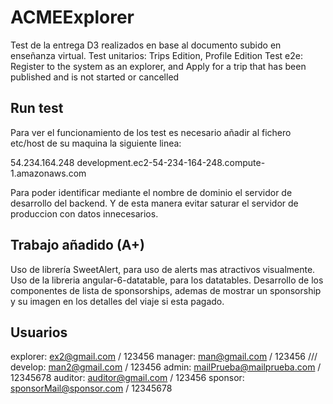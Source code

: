 # ACMEExplorer

Test de la entrega D3 realizados en base al documento subido en enseñanza virtual.
Test unitarios: Trips Edition, Profile Edition
Test e2e: Register to the system as an explorer, and Apply for a trip that has been published and is not started or cancelled

## Run test 
Para ver el funcionamiento de los test es necesario añadir al fichero etc/host de su maquina la siguiente linea:

54.234.164.248  development.ec2-54-234-164-248.compute-1.amazonaws.com

Para poder identificar mediante el nombre de dominio el servidor de desarrollo del backend. Y de esta manera evitar saturar el servidor de produccion con datos innecesarios. 

## Trabajo añadido (A+) 
Uso de librería SweetAlert, para uso de alerts mas atractivos visualmente.
Uso de la libreria angular-6-datatable, para los datatables.
Desarrollo de los componentes de lista de sponsorships, ademas de mostrar un sponsorship y su imagen en los detalles del viaje si esta pagado. 

## Usuarios
explorer: ex2@gmail.com / 123456
manager:  man@gmail.com / 123456 /// develop: man2@gmail.com / 123456
admin: mailPrueba@mailprueba.com / 12345678
auditor: auditor@gmail.com / 123456
sponsor: sponsorMail@sponsor.com / 12345678
